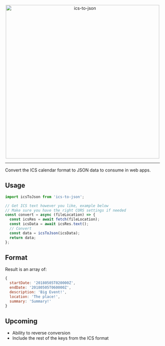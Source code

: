 <p align="center">
    <img width="500" src="https://user-images.githubusercontent.com/10063864/38649838-bb70b7ba-3dc6-11e8-9c10-943ad21cd592.png" alt="ics-to-json">
    <br>
</p>

---

Convert the ICS calendar format to JSON data to consume in web apps.

## Usage

```js
import icsToJson from 'ics-to-json';

// Get ICS text however you like, example below
// Make sure you have the right CORS settings if needed
const convert = async (fileLocation) => {
  const icsRes = await fetch(fileLocation);
  const icsData = await icsRes.text();
  // Convert
  const data = icsToJson(icsData);
  return data;
};
```

## Format

Result is an array of:

```js
{
  startDate: '20180505T020000Z',
  endDate: '20180505T060000Z',
  description: 'Big Event!',
  location: 'The place!',
  summary: 'Summary!'
}
```

## Upcoming

- Ability to reverse conversion
- Include the rest of the keys from the ICS format
